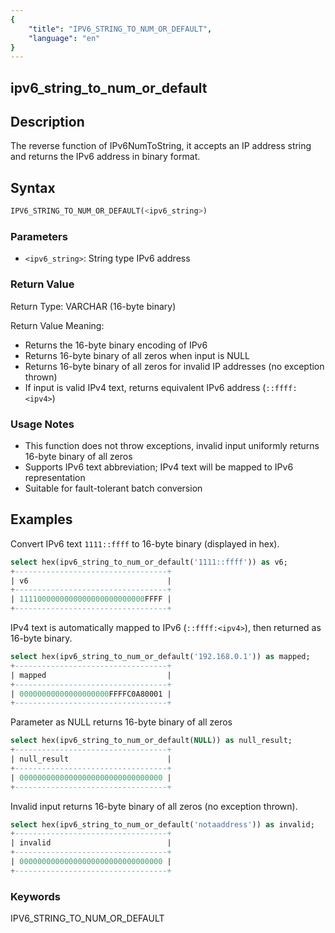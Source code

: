 ```yaml
---
{
    "title": "IPV6_STRING_TO_NUM_OR_DEFAULT",
    "language": "en"
}
---
```


## ipv6_string_to_num_or_default

## Description
The reverse function of IPv6NumToString, it accepts an IP address string and returns the IPv6 address in binary format.

## Syntax
```sql
IPV6_STRING_TO_NUM_OR_DEFAULT(<ipv6_string>)
```

### Parameters
- `<ipv6_string>`: String type IPv6 address

### Return Value
Return Type: VARCHAR (16-byte binary)

Return Value Meaning:
- Returns the 16-byte binary encoding of IPv6
- Returns 16-byte binary of all zeros when input is NULL
- Returns 16-byte binary of all zeros for invalid IP addresses (no exception thrown)
- If input is valid IPv4 text, returns equivalent IPv6 address (`::ffff:<ipv4>`)

### Usage Notes
- This function does not throw exceptions, invalid input uniformly returns 16-byte binary of all zeros
- Supports IPv6 text abbreviation; IPv4 text will be mapped to IPv6 representation
- Suitable for fault-tolerant batch conversion

## Examples

Convert IPv6 text `1111::ffff` to 16-byte binary (displayed in hex).
```sql
select hex(ipv6_string_to_num_or_default('1111::ffff')) as v6;
+----------------------------------+
| v6                               |
+----------------------------------+
| 1111000000000000000000000000FFFF |
+----------------------------------+
```

IPv4 text is automatically mapped to IPv6 (`::ffff:<ipv4>`), then returned as 16-byte binary.
```sql
select hex(ipv6_string_to_num_or_default('192.168.0.1')) as mapped;
+----------------------------------+
| mapped                           |
+----------------------------------+
| 00000000000000000000FFFFC0A80001 |
+----------------------------------+
```

Parameter as NULL returns 16-byte binary of all zeros
```sql
select hex(ipv6_string_to_num_or_default(NULL)) as null_result;
+----------------------------------+
| null_result                      |
+----------------------------------+
| 00000000000000000000000000000000 |
+----------------------------------+
```

Invalid input returns 16-byte binary of all zeros (no exception thrown).
```sql
select hex(ipv6_string_to_num_or_default('notaaddress')) as invalid;
+----------------------------------+
| invalid                          |
+----------------------------------+
| 00000000000000000000000000000000 |
+----------------------------------+
```

### Keywords

IPV6_STRING_TO_NUM_OR_DEFAULT
